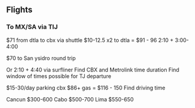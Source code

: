 ## Flights
### To MX/SA via TIJ
$71 from dtla to cbx via shuttle
$10-12.5 x2 to dtla
= $91 - 96
2:10 + 3:00-4:00

$70 to San ysidro round trip 

Or 2:10 + 4:40 via surfliner
Find CBX and Metrolink time duration
Find window of times possible for TJ departure

$15-30/day parking cbx
$86+ gas
= $116 - 150
Find driving time

Cancun $300-600
Cabo $500-700
Lima $550-650